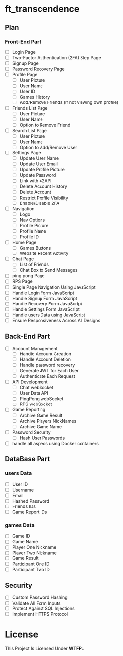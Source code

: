 # ft_transcendence
## Plan
### Front-End Part
- [ ] Login Page
- [ ] Two-Factor Authentication (2FA) Step Page
- [ ] Signup Page
- [ ] Password Recovery Page
- [ ] Profile Page
    - [ ] User Picture
    - [ ] User Name
    - [ ] User ID
    - [ ] Games History
    - [ ] Add/Remove Friends (if not viewing own profile)
- [ ] Friends List Page
    - [ ] User Picture
    - [ ] User Name
    - [ ] Option to Remove Friend
- [ ] Search List Page
    - [ ] User Picture
    - [ ] User Name
    - [ ] Option to Add/Remove User
- [ ] Settings Page
    - [ ] Update User Name
    - [ ] Update User Email
    - [ ] Update Profile Picture
    - [ ] Update Password
    - [ ] Link with 42API
    - [ ] Delete Account History
    - [ ] Delete Account
    - [ ] Restrict Profile Visibility
    - [ ] Enable/Disable 2FA
- [ ] Navigation
    - [ ] Logo
    - [ ] Nav Options
    - [ ] Profile Picture
    - [ ] Profile Name
    - [ ] Profile ID
- [ ] Home Page
    - [ ] Games Buttons
    - [ ] Website Recent Activity
- [ ] Chat Page
    - [ ] List of Friends
    - [ ] Chat Box to Send Messages
- [ ] ping pong Page
- [ ] RPS Page
- [ ] Single Page Navigation Using JavaScript
- [ ] Handle Login Form JavaScript
- [ ] Handle Signup Form JavaScript
- [ ] Handle Recovery Form JavaScript
- [ ] Handle Settings Form JavaScript
- [ ] Handle users Data using JavaScript
- [ ] Ensure Responsiveness Across All Designs
## Back-End Part
- [ ] Account Management
    - [ ] Handle Account Creation
    - [ ] Handle Account Deletion
    - [ ] Handle password recovery
    - [ ] Generate JWT for Each User
    - [ ] Authenticate Each Request
- [ ] API Development
    - [ ] Chat webSocket
    - [ ] User Data API
    - [ ] PingPong webSocket
    - [ ] RPS webSocket
- [ ] Game Reporting
    - [ ] Archive Game Result
    - [ ] Archive Players NickNames
    - [ ] Archive Game Name
- [ ] Password Security
    - [ ] Hash User Passwords
- [ ] handle all aspecs using Docker containers
## DataBase Part
### users Data
- [ ] User ID
- [ ] Username
- [ ] Email
- [ ] Hashed Password
- [ ] Friends IDs
- [ ] Game Report IDs
### games Data
- [ ] Game ID
- [ ] Game Name
- [ ] Player One Nickname
- [ ] Player Two Nickname
- [ ] Game Result
- [ ] Participant One ID
- [ ] Participant Two ID
## Security
- [ ] Custom Password Hashing
- [ ] Validate All Form Inputs
- [ ] Protect Against SQL Injections
- [ ] Implement HTTPS Protocol
# License
This Project Is Licensed Under **WTFPL**
